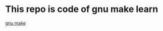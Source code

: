 # This repo is code of gnu make learn

[gnu make](https://www.gnu.org/software/make/manual/make.html#Reading)